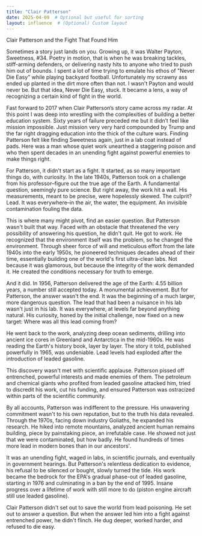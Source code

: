 ```yaml
---
title: "Clair Patterson"
date: 2025-04-09  # Optional but useful for sorting
layout: influence  # (Optional) Custom layout
---
```


Clair Patterson and the Fight That Found Him

Sometimes a story just lands on you. Growing up, it was Walter Payton, Sweetness, #34. Poetry in motion, that is when he was breaking tackles, stiff-arming defenders, or delivering nasty hits to anyone who tried to push him out of bounds. I spent a lot of time trying to emulate his ethos of "Never Die Easy" while playing backyard football. Unfortunately my scrawny ass ended up planted in the dirt more often than not. I wasn't Payton and would never be. But that idea, Never Die Easy, stuck. It became a lens, a way of recognizing a certain kind of fight in the world.

Fast forward to 2017 when Clair Patterson’s story came across my radar. At this point I was deep into wrestling with the complexities of building a better education system. Sixty years of failure preceded me but it didn’t feel like mission impossible. Just mission very very hard compounded by Trump and the far right dragging education into the thick of the culture wars. Finding Patterson felt like finding Sweetness again, just in a lab coat instead of pads. Here was a man whose quiet work unearthed a staggering poison and who then spent decades in an unending fight against powerful enemies to make things right.

For Patterson, it didn't start as a fight. It started, as so many important things do, with curiosity. In the late 1940s, Patterson took on a challenge from his professor–figure out the true age of the Earth. A fundamental question, seemingly pure science. But right away, the work hit a wall. His measurements, meant to be precise, were hopelessly skewed. The culprit? Lead. It was everywhere–in the air, the water, the equipment. An invisible contamination fouling the data.

This is where many might pivot, find an easier question. But Patterson wasn't built that way. Faced with an obstacle that threatened the very possibility of answering his question, he didn't quit. He got to work. He recognized that the environment itself was the problem, so he changed the environment. Through sheer force of will and meticulous effort from the late 1940s into the early 1950s, he pioneered techniques decades ahead of their time, essentially building one of the world's first ultra-clean labs. Not because it was glamorous, but because the integrity of the work demanded it. He created the conditions necessary for truth to emerge.

And it did. In 1956, Patterson delivered the age of the Earth: 4.55 billion years, a number still accepted today. A monumental achievement. But for Patterson, the answer wasn't the end. It was the beginning of a much larger, more dangerous question. The lead that had been a nuisance in his lab wasn't just in his lab. It was everywhere, at levels far beyond anything natural. His curiosity, honed by the initial challenge, now fixed on a new target: Where was all this lead coming from?

He went back to the work, analyzing deep ocean sediments, drilling into ancient ice cores in Greenland and Antarctica in the mid-1960s. He was reading the Earth's history book, layer by layer. The story it told, published powerfully in 1965, was undeniable. Lead levels had exploded after the introduction of leaded gasoline.

This discovery wasn't met with scientific applause. Patterson pissed off entrenched, powerful interests and made enemies of them. The petroleum and chemical giants who profited from leaded gasoline attacked him, tried to discredit his work, cut his funding, and ensured Patterson was ostracized within parts of the scientific community. 

By all accounts, Patterson was indifferent to the pressure. His unwavering commitment wasn't to his own reputation, but to the truth his data revealed. Through the 1970s, facing down industry Goliaths, he expanded his research. He hiked into remote mountains, analyzed ancient human remains building, piece by painstaking piece, an irrefutable case. He showed not just that we were contaminated, but how badly. He found hundreds of times more lead in modern bones than in our ancestors'.

It was an unending fight, waged in labs, in scientific journals, and eventually in government hearings. But Patterson's relentless dedication to evidence, his refusal to be silenced or bought, slowly turned the tide. His work became the bedrock for the EPA's gradual phase-out of leaded gasoline, starting in 1976 and culminating in a ban by the end of 1995. Insane progress over a lifetime of work with still more to do (piston engine aircraft still use leaded gasoline).

Clair Patterson didn't set out to save the world from lead poisoning. He set out to answer a question. But when the answer led him into a fight against entrenched power, he didn't flinch. He dug deeper, worked harder, and refused to die easy.
